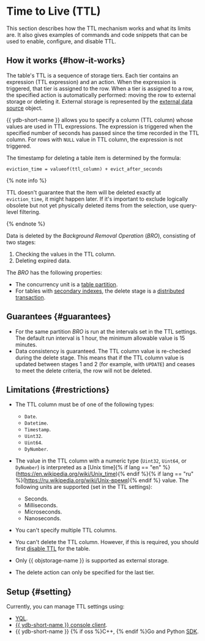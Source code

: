 # Time to Live (TTL)

This section describes how the TTL mechanism works and what its limits are. It also gives examples of commands and code snippets that can be used to enable, configure, and disable TTL.

## How it works {#how-it-works}

The table's TTL is a sequence of storage tiers. Each tier contains an expression (TTL expression) and an action. When the expression is triggered, that tier is assigned to the row. When a tier is assigned to a row, the specified action is automatically performed: moving the row to external storage or deleting it. External storage is represented by the [external data source](../datamodel/external_data_source.md) object.

{{ ydb-short-name }} allows you to specify a column (TTL column) whose values are used in TTL expressions. The expression is triggered when the specified number of seconds has passed since the time recorded in the TTL column. For rows with `NULL` value in TTL column, the expression is not triggered.

The timestamp for deleting a table item is determined by the formula:

```text
eviction_time = valueof(ttl_column) + evict_after_seconds
```

{% note info %}

TTL doesn't guarantee that the item will be deleted exactly at `eviction_time`, it might happen later. If it's important to exclude logically obsolete but not yet physically deleted items from the selection, use query-level filtering.

{% endnote %}

Data is deleted by the *Background Removal Operation* (*BRO*), consisting of two stages:

1. Checking the values in the TTL column.
2. Deleting expired data.

The *BRO* has the following properties:

* The concurrency unit is a [table partition](../datamodel/table.md#partitioning).
* For tables with [secondary indexes](../secondary_indexes.md), the delete stage is a [distributed transaction](../transactions.md#distributed-tx).

## Guarantees {#guarantees}

* For the same partition *BRO* is run at the intervals set in the TTL settings. The default run interval is 1 hour, the minimum allowable value is 15 minutes.
* Data consistency is guaranteed. The TTL column value is re-checked during the delete stage. This means that if the TTL column value is updated between stages 1 and 2 (for example, with `UPDATE`) and ceases to meet the delete criteria, the row will not be deleted.

## Limitations {#restrictions}

* The TTL column must be of one of the following types:

  * `Date`.
  * `Datetime`.
  * `Timestamp`.
  * `Uint32`.
  * `Uint64`.
  * `DyNumber`.

* The value in the TTL column with a numeric type (`Uint32`, `Uint64`, or `DyNumber`) is interpreted as a [Unix time]{% if lang == "en" %}(https://en.wikipedia.org/wiki/Unix_time){% endif %}{% if lang == "ru" %}(https://ru.wikipedia.org/wiki/Unix-время){% endif %} value. The following units are supported (set in the TTL settings):

  * Seconds.
  * Milliseconds.
  * Microseconds.
  * Nanoseconds.

* You can't specify multiple TTL columns.
* You can't delete the TTL column. However, if this is required, you should first [disable TTL](../../recipes/yql/ttl.md#disable) for the table.
* Only {{ objstorage-name }} is supported as external storage.
* The delete action can only be specified for the last tier.

## Setup {#setting}

Currently, you can manage TTL settings using:

* [YQL](../../recipes/yql/ttl.md).
* [{{ ydb-short-name }} console client](../../recipes/ydb-cli/ttl.md).
* {{ ydb-short-name }} {% if oss %}C++, {% endif %}Go and Python [SDK](../../recipes/ydb-sdk/ttl.md).
